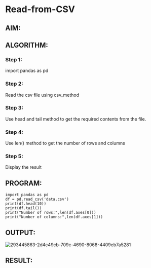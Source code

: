 # Read-from-CSV

## AIM:

## ALGORITHM:
### Step 1:
import pandas as pd
### Step 2:
Read the csv file using csv_method
### Step 3:
Use head and tail method to get the required contents from the file.
### Step 4:
Use len() method to get the number of rows and columns
### Step 5:
Display the result

## PROGRAM:
```
import pandas as pd
df = pd.read_csv('data.csv')
print(df.head(10))
print(df.tail())
print("Number of rows:",len(df.axes[0]))
print("Number of columns:",len(df.axes[1]))
```

## OUTPUT:
![293445863-2d4c49cb-709c-4690-8068-4409eb7a5281](https://github.com/nainamohamed09642/Read-from-CSV/assets/151916360/1bd56826-5eaa-44df-ac4c-7f88bb09294f)

## RESULT:
